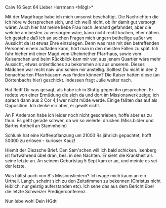  Calw 16 Sept 64
Lieber Herrmann <Mögl>*

Mit der Magdfrage habe ich mich umsonst beschäftigt. Die Nachrichten die ich höre widersprechen sich, und ich weiß nicht, ob ihr damit gut versorgt wäret. Auch hier hat meine liebe Frau nach Jemand gefahndet, aber die welche am besten zu versorgen wäre, kann nicht recht kochen, eher nähen. Ich gestehe daß ich an solchen Fragen mich ungern betheilige außer wo Aussicht da ist etwas Ehre einzulegen. Denn was man mit den betreffenden Personen einem aufladen kann, hört man in den meisten Fällen zu spät. Ich fuhr hieher mit einer Magd vom Uheinriether Pfarrhaus, sowie vom Kaiserschen und beim Rückblick kam mir vor, aus jenem Quartier wäre mehr Aussicht, etwas ordentliches zu bekommen als aus unserem. Dieses Mädchen war recht naiv und schien mir anstellig. Solltest Du nicht in den 2 benachbarten Pfarrhäusern was finden können? Die Kaiser hatten diese (an Dörtenbachs hier) geschickt. Indessen fragt Julie weiter nach.

Hat Reiff Dir was gesagt, als habe ich in Stuttg gegen ihn gesprochen. Er redete von einer Ermüdung die sich da und dort im Missionswerk zeige; ich sprach dann aus 2 Cor 4,1 wer nicht müde werde. Einige faßten das auf als Opposition. Ich denke mir aber, er gewiß nicht.

An F Anderson habe ich leider noch nicht geschrieben, hoffe aber es zu thun. Es geht gerade schwer, da wir so vielerlei drucken (Miss.bilder und Barths Antheil an Stammheim)

Schlunk hat eine Kaffeepflanzung um 21000 Rs jährlich gepachtet, hofft 50000 zu erlösen - kurioser Kauz!

Hiemit der Diezsche Brief. Den Sam'schen will ich bald schicken. 
Isenberg ist fortwährend übel dran, bes. in den Nächten. Er sieht die Krankheit als seine letzte an. An seinem Geburtstag 5 Sept kam er an, und meinte es sei der letzte.

Was hältst auch von B's Missionsliedern? Ich wage mich kaum an ein Urtheil. 
Langh. scheint sich zu den Zeitstimmen zu bekennen (Christus nicht leiblich, nur geistig auferstanden etc). Ich sehe das aus dem Bericht über die letzte Schweizer Predigerconferenz.

 Nun lebe wohl
 Dein
 HGdt


